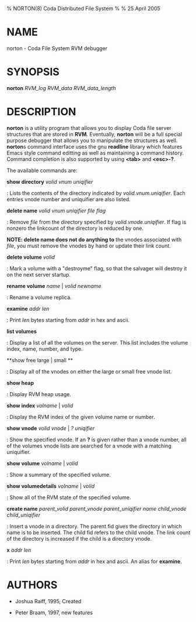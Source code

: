 % NORTON(8) Coda Distributed File System
%
% 25 April 2005

NAME
====

norton - Coda File System RVM debugger

SYNOPSIS
========

**norton** *RVM\_log* *RVM\_data* *RVM\_data\_length*

DESCRIPTION
===========

**norton** is a utility program that allows you to display Coda file
server structures that are stored in **RVM**. Eventually, **norton**
will be a full special purpose debugger that allows you to manipulate
the structures as well. **norton**s command interface uses the gnu
**readline** library which features Emacs style command editting as well
as maintaining a command history. Command completion is also supported
by using **\<tab\>** and **\<esc\>-?**.

The available commands are:

**show directory** *volid* *vnum* *uniqifier*

:   Lists the contents of the directory indicated by
    *volid.vnum.uniqifier*. Each entries vnode number and uniquifier are
    also listed.

**delete name** *volid* *vnum* *uniqifier* *file* *flag*

:   Remove *file* from the directory specified by
    *volid.vnode.uniqifier*. If flag is nonzero the linkcount of the
    directory is reduced by one.

**NOTE: delete name does not do anything to** the vnodes associated with
*file*, you must remove the vnodes by hand or update their link
count.

**delete volume** *volid*

:   Mark a volume with a \"destroyme\" flag, so that the salvager will
    destroy it on the next server startup.

**rename volume** *name* \| *volid* *newname*

:   Rename a volume replica.

**examine** *addr* *len*

:   Print *len* bytes starting from *addr* in hex and ascii.

**list volumes**

:   Display a list of all the volumes on the server. This list includes
    the volume index, name, number, and type.

**show free large \| small **

:   Display all of the vnodes on either the large or small free vnode
    list.

**show heap**

:   Display RVM heap usage.

**show index** *volname* \| *volid*

:   Display the RVM index of the given volume name or number.

**show vnode** *volid* *vnode* \| *?* *uniqifier*

:   Show the specified vnode. If an **?** is given rather than a vnode
    number, all of the volumes vnode lists are searched for a vnode with
    a matching uniquifier.

**show volume** *volname* \| *volid*

:   Show a summary of the specified volume.

**show volumedetails** *volname* \| *volid*

:   Show all of the RVM state of the specified volume.

**create name** *parent\_volid* *parent\_vnode* *parent\_uniqifier* *name* *child\_vnode* *child\_uniqifier*

:   Insert a vnode in a directory. The parent fid gives the directory in
    which name is to be inserted. The child fid refers to the child
    vnode. The link count of the directory is increased if the child is
    a directory vnode.

**x** *addr* *len*

:   Print *len* bytes starting from *addr* in hex and ascii. An alias
    for **examine**.

AUTHORS
=======

* Joshua Raiff, 1995, Created

* Peter Braam, 1997, new features
